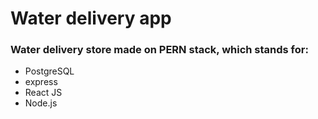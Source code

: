 # Water delivery app
### Water delivery store made on **PERN** stack, which stands for:
* PostgreSQL
* express
* React JS
* Node.js